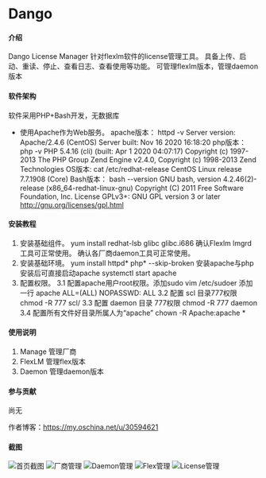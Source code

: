 # Dango

#### 介绍
Dango License Manager
针对flexlm软件的license管理工具。
具备上传、启动、重读、停止、查看日志、查看使用等功能。
可管理flexlm版本，管理daemon版本

#### 软件架构
软件采用PHP+Bash开发，无数据库
- 使用Apache作为Web服务。
apache版本：
httpd -v
Server version: Apache/2.4.6 (CentOS)
Server built:   Nov 16 2020 16:18:20
php版本：
php -v
PHP 5.4.16 (cli) (built: Apr  1 2020 04:07:17) 
Copyright (c) 1997-2013 The PHP Group
Zend Engine v2.4.0, Copyright (c) 1998-2013 Zend Technologies
OS版本:
cat /etc/redhat-release 
CentOS Linux release 7.7.1908 (Core)
Bash版本：
bash --version
GNU bash, version 4.2.46(2)-release (x86_64-redhat-linux-gnu)
Copyright (C) 2011 Free Software Foundation, Inc.
License GPLv3+: GNU GPL version 3 or later <http://gnu.org/licenses/gpl.html>


#### 安装教程

1.  安装基础组件。
 yum install redhat-lsb glibc glibc.i686
 确认Flexlm lmgrd工具可正常使用。
 确认各厂商daemon工具可正常使用。
2.  安装基础环境。
 yum install httpd* php* --skip-broken
 安装apache与php
 安装后可直接启动apache 
 systemctl start apache
3.  配置权限。
 3.1 配置apache用户root权限。添加sudo
     vim /etc/sudoer
     添加一行 apache  ALL=(ALL)       NOPASSWD: ALL
 3.2 配置 scl 目录777权限 chmod -R 777 scl/
 3.3 配置 daemon 目录 777权限 chmod -R 777 daemon
 3.4 配置所有文件好目录所属人为“apache”  chown -R Apache:apache *


#### 使用说明

1.  Manage 管理厂商
2.  FlexLM 管理flex版本
3.  Daemon 管理daemon版本

#### 参与贡献

尚无


作者博客：https://my.oschina.net/u/30594621

#### 截图
![首页截图](https://images.gitee.com/uploads/images/2021/0910/114107_e405e02f_369762.png "index.png")
![厂商管理](https://images.gitee.com/uploads/images/2021/0910/114127_7396dc2c_369762.png "manage.png")
![Daemon管理](https://images.gitee.com/uploads/images/2021/0910/114143_c09fb93a_369762.png "daemon.png")
![Flex管理](https://images.gitee.com/uploads/images/2021/0910/114159_852aa14f_369762.png "flexlm.png")
![License管理](https://images.gitee.com/uploads/images/2021/0910/114214_18a03cb1_369762.png "company.png")